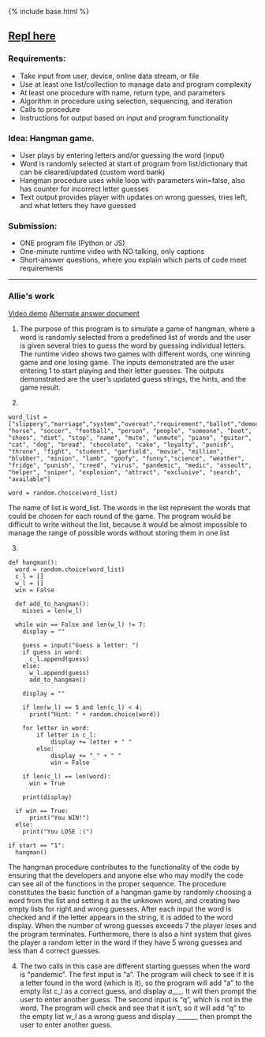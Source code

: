 {% include base.html %}

## [Repl here](https://replit.com/@axiao05/hangman-create-task)

### Requirements:
* Take input from user, device, online data stream, or file
* Use at least one list/collection to manage data and program complexity
* At least one procedure with name, return type, and parameters
* Algorithm in procedure using selection, sequencing, and iteration
* Calls to procedure
* Instructions for output based on input and program functionality

### Idea: Hangman game. 
* User plays by entering letters and/or guessing the word (input)
* Word is randomly selected at start of program from list/dictionary that can be cleared/updated (custom word bank)
* Hangman procedure uses while loop with parameters win=false, also has counter for incorrect letter guesses
* Text output provides player with updates on wrong guesses, tries left, and what letters they have guessed

### Submission:
* ONE program file (Python or JS)
* One-minute runtime video with NO talking, only captions
* Short-answer questions, where you explain which parts of code meet requirements

***
### Allie's work
[Video demo](https://youtu.be/yKi6ucISImA)
[Alternate answer document](https://docs.google.com/document/d/1O2SFuxhPD1LO9QpGeQGzehhuvchrMXoD9n9z7bcuFhE/edit?usp=sharing)
1. The purpose of this program is to simulate a game of hangman, where a word is randomly selected from a predefined list of words and the user is given several tries to guess the word by guessing individual letters. The runtime video shows two games with different words, one winning game and one losing game. The inputs demonstrated are the user entering 1 to start playing and their letter guesses. The outputs demonstrated are the user’s updated guess strings, the hints, and the game result. 

2.  
```
word_list = ["slippery","marriage","system","overeat","requirement","ballot","democratic","producer","victory","therapist","layer","action","blue","parade","inch","dough","curve","potato","tomato","request","dream","apparatus","outer","carrot","hangman","stick","wheel","car","galaxy","chest","best","number","space","cry","shock","lightning","veteran","man","woman","presidential","goat", "horse", "soccer", "football", "person", "people", "someone", "boot", "shoes", "diet", "stop", "name", "mute", "unmute", "piano", "guitar", "cat", "dog", "bread", "chocolate", "cake", "loyalty", "punish", "throne", "fight", "student", "garfield", "movie", "million", "blubber", "minion", "lamb", "goofy", "funny","science", "weather", "fridge", "punish", "creed", "virus", "pandemic", "medic", "assault", "helper", "sniper", "explosion", "attract", "exclusive", "search", "available"]

word = random.choice(word_list)
```
The name of list is word_list. The words in the list represent the words that could be chosen for each round of the game. The program would be difficult to write without the list, because it would be almost impossible to manage the range of possible words without storing them in one list

3.  
```
def hangman():
  word = random.choice(word_list)
  c_l = []
  w_l = []
  win = False

  def add_to_hangman():
    misses = len(w_l)

  while win == False and len(w_l) != 7:
    display = ""

    guess = input("Guess a letter: ")
    if guess in word:
      c_l.append(guess)
    else:
      w_l.append(guess)
      add_to_hangman()

    display = ""

    if len(w_l) == 5 and len(c_l) < 4:
      print("Hint: " + random.choice(word))

    for letter in word:
        if letter in c_l:
            display += letter + " "
        else:
            display += "_" + " "
            win = False

    if len(c_l) == len(word):
      win = True

    print(display)

  if win == True:
      print("You WIN!")
  else:
    print("You LOSE :(")

if start == "1":
  hangman()
```
The hangman procedure contributes to the functionality of the code by ensuring that the developers and anyone else who may modify the code can see all of the functions in the proper sequence. 
The procedure constitutes the basic function of a hangman game by randomly choosing a word from the list and setting it as the unknown word, and creating two empty lists for right and wrong guesses. After each input the word is checked and if the letter appears in the string, it is added to the word display. When the number of wrong guesses exceeds 7 the player loses and the program terminates. Furthermore, there is also a hint system that gives the player a random letter in the word if they have 5 wrong guesses and less than 4 correct guesses.

4. The two calls in this case are different starting guesses when the word is “pandemic”. The first input is “a”. The program will check to see if it is a letter found in the word (which is it), so the program will add “a” to the empty list c_l as a correct guess, and display _a____. It will then prompt the user to enter another guess.
The second input is “q”, which is not in the word. The program will check and see that it isn’t, so it will add “q” to the empty list w_l as a wrong guess and display ______, then prompt the user to enter another guess.
